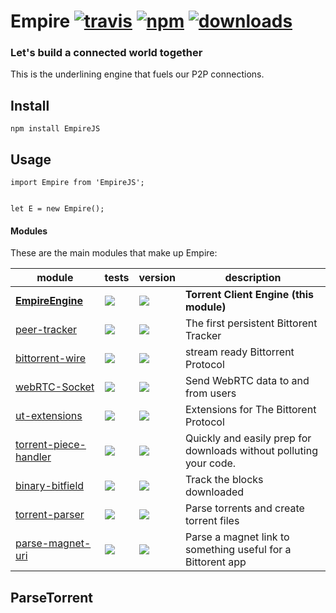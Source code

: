 # Empire [![travis][travis-image]][travis-url] [![npm][npm-image]][npm-url]  [![downloads][downloads-image]][downloads-url]

[travis-image]: https://travis-ci.org/CraigglesO/EmpireEngine.svg?branch=master
[travis-url]: https://travis-ci.org/CraigglesO/EmpireEngine
[npm-image]: https://img.shields.io/npm/v/empireengine.svg
[npm-url]: https://npmjs.org/package/empireengine
[downloads-image]: https://img.shields.io/npm/dm/empireengine.svg
[downloads-url]: https://npmjs.org/package/empireengine

### Let's build a connected world together

This is the underlining engine that fuels our P2P connections.

## Install

```
npm install EmpireJS
```

## Usage
```
import Empire from 'EmpireJS';


let E = new Empire();

```




#### Modules

These are the main modules that make up Empire:

| module | tests | version | description |
|---|---|---|---|
| **[EmpireEngine][EmpireEngine]** | [![][EmpireEngine-ti]][EmpireEngine-tu] | [![][empireengine-ni]][empireengine-nu] | **Torrent Client Engine (this module)**
| [peer-tracker][peer-tracker] | [![][peer-tracker-ti]][peer-tracker-tu] | [![][peer-tracker-ni]][peer-tracker-nu] | The first persistent Bittorent Tracker
| [bittorrent-wire][bittorrent-wire] | [![][bittorrent-wire-ti]][bittorrent-wire-tu] | [![][bittorrent-wire-ni]][bittorrent-wire-nu] | stream ready Bittorrent Protocol
| [webRTC-Socket][webRTC-Socket] | [![][webRTC-Socket-ti]][webRTC-Socket-tu] | [![][webRTC-Socket-ni]][webRTC-Socket-nu] | Send WebRTC data to and from users
| [ut-extensions][ut-extensions] | [![][ut-extensions-ti]][ut-extensions-tu] | [![][ut-extensions-ni]][ut-extensions-nu] | Extensions for The Bittorent Protocol
| [torrent-piece-handler][torrent-piece-handler] | [![][torrent-piece-handler-ti]][torrent-piece-handler-tu] | [![][torrent-piece-handler-ni]][torrent-piece-handler-nu] | Quickly and easily prep for downloads without polluting your code.
| [binary-bitfield][binary-bitfield] | [![][binary-bitfield-ti]][binary-bitfield-tu] | [![][binary-bitfield-ni]][binary-bitfield-nu] | Track the blocks downloaded
| [torrent-parser][torrent-parser] | [![][torrent-parser-ti]][torrent-parser-tu] | [![][torrent-parser-ni]][torrent-parser-nu] | Parse torrents and create torrent files
| [parse-magnet-uri][parse-magnet-uri] | [![][parse-magnet-uri-ti]][parse-magnet-uri-tu] | [![][parse-magnet-uri-ni]][parse-magnet-uri-nu] | Parse a magnet link to something useful for a Bittorent app

[EmpireEngine]:    https://github.com/CraigglesO/EmpireEngine
[EmpireEngine-ti]: https://img.shields.io/travis/CraigglesO/EmpireEngine/master.svg
[EmpireEngine-tu]: https://travis-ci.org/CraigglesO/EmpireEngine
[empireengine-ni]: https://img.shields.io/npm/v/empireengine.svg
[empireengine-nu]: https://www.npmjs.com/package/empireengine

[peer-tracker]:    https://github.com/CraigglesO/peer-tracker
[peer-tracker-ti]: https://travis-ci.org/CraigglesO/peer-tracker.svg?branch=master
[peer-tracker-tu]: https://travis-ci.org/CraigglesO/peer-tracker
[peer-tracker-ni]: https://img.shields.io/npm/v/peer-tracker.svg
[peer-tracker-nu]: https://npmjs.org/package/peer-tracker

[bittorrent-wire]:    https://github.com/CraigglesO/bittorrent-wire
[bittorrent-wire-ti]: https://travis-ci.org/CraigglesO/bittorrent-wire.svg?branch=master
[bittorrent-wire-tu]: https://travis-ci.org/CraigglesO/bittorrent-wire
[bittorrent-wire-ni]: https://img.shields.io/npm/v/bittorrent-wire.svg
[bittorrent-wire-nu]: https://npmjs.org/package/bittorrent-wire

[webRTC-Socket]:    https://github.com/CraigglesO/webRTC-Socket
[webRTC-Socket-ti]: https://travis-ci.org/CraigglesO/webRTC-Socket.svg?branch=master
[webRTC-Socket-tu]: https://travis-ci.org/CraigglesO/webRTC-Socket
[webRTC-Socket-ni]: https://img.shields.io/npm/v/webrtc-socket.svg
[webRTC-Socket-nu]: https://npmjs.org/package/webrtc-socket

[ut-extensions]:    https://github.com/CraigglesO/ut-extensions
[ut-extensions-ti]: https://travis-ci.org/CraigglesO/ut-extensions.svg?branch=master
[ut-extensions-tu]: https://travis-ci.org/CraigglesO/ut-extensions
[ut-extensions-ni]: https://img.shields.io/npm/v/ut-extensions.svg
[ut-extensions-nu]: https://npmjs.org/package/ut-extensions

[torrent-piece-handler]:    https://github.com/CraigglesO/torrent-piece-handler
[torrent-piece-handler-ti]: https://travis-ci.org/CraigglesO/torrent-piece-handler.svg?branch=master
[torrent-piece-handler-tu]: https://travis-ci.org/CraigglesO/torrent-piece-handler
[torrent-piece-handler-ni]: https://img.shields.io/npm/v/torrent-piece-handler.svg
[torrent-piece-handler-nu]: https://npmjs.org/package/torrent-piece-handler

[binary-bitfield]:    https://github.com/CraigglesO/binary-bitfield
[binary-bitfield-ti]: https://travis-ci.org/CraigglesO/binary-bitfield.svg?branch=master
[binary-bitfield-tu]: https://travis-ci.org/CraigglesO/binary-bitfield
[binary-bitfield-ni]: https://img.shields.io/npm/v/binary-bitfield.svg
[binary-bitfield-nu]: https://npmjs.org/package/binary-bitfield

[torrent-parser]:    https://github.com/CraigglesO/torrent-parser
[torrent-parser-ti]: https://travis-ci.org/CraigglesO/torrent-parser.svg?branch=master
[torrent-parser-tu]: https://travis-ci.org/CraigglesO/torrent-parser
[torrent-parser-ni]: https://img.shields.io/npm/v/torrent-parser.svg
[torrent-parser-nu]: https://npmjs.org/package/torrent-parser

[parse-magnet-uri]:    https://github.com/CraigglesO/parse-magnet-uri
[parse-magnet-uri-ti]: https://travis-ci.org/CraigglesO/parse-magnet-uri.svg?branch=master
[parse-magnet-uri-tu]: https://travis-ci.org/CraigglesO/parse-magnet-uri
[parse-magnet-uri-ni]: https://img.shields.io/npm/v/parse-magnet-uri.svg
[parse-magnet-uri-nu]: https://npmjs.org/package/parse-magnet-uri



## ParseTorrent
